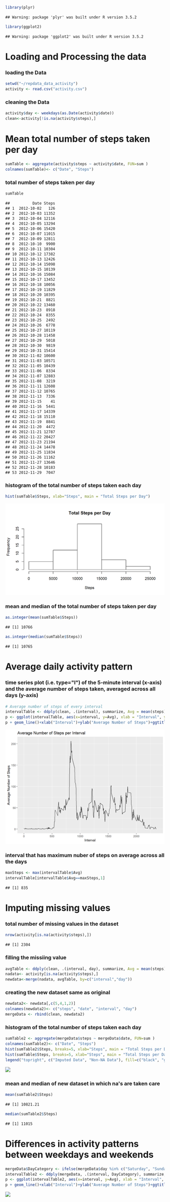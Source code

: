 ``` r
library(plyr)
```

    ## Warning: package 'plyr' was built under R version 3.5.2

``` r
library(ggplot2)
```

    ## Warning: package 'ggplot2' was built under R version 3.5.2

Loading and Processing the data
===============================

### loading the Data

``` r
setwd("~/repdata_data_activity")
activity <- read.csv("activity.csv")
```

### cleaning the Data

``` r
activity$day <- weekdays(as.Date(activity$date))
clean<-activity[!is.na(activity$steps),]
```

Mean total number of steps taken per day
========================================

``` r
sumTable <- aggregate(activity$steps ~ activity$date, FUN=sum )
colnames(sumTable)<- c("Date", "Steps")
```

### total number of steps taken per day

``` r
sumTable
```

    ##          Date Steps
    ## 1  2012-10-02   126
    ## 2  2012-10-03 11352
    ## 3  2012-10-04 12116
    ## 4  2012-10-05 13294
    ## 5  2012-10-06 15420
    ## 6  2012-10-07 11015
    ## 7  2012-10-09 12811
    ## 8  2012-10-10  9900
    ## 9  2012-10-11 10304
    ## 10 2012-10-12 17382
    ## 11 2012-10-13 12426
    ## 12 2012-10-14 15098
    ## 13 2012-10-15 10139
    ## 14 2012-10-16 15084
    ## 15 2012-10-17 13452
    ## 16 2012-10-18 10056
    ## 17 2012-10-19 11829
    ## 18 2012-10-20 10395
    ## 19 2012-10-21  8821
    ## 20 2012-10-22 13460
    ## 21 2012-10-23  8918
    ## 22 2012-10-24  8355
    ## 23 2012-10-25  2492
    ## 24 2012-10-26  6778
    ## 25 2012-10-27 10119
    ## 26 2012-10-28 11458
    ## 27 2012-10-29  5018
    ## 28 2012-10-30  9819
    ## 29 2012-10-31 15414
    ## 30 2012-11-02 10600
    ## 31 2012-11-03 10571
    ## 32 2012-11-05 10439
    ## 33 2012-11-06  8334
    ## 34 2012-11-07 12883
    ## 35 2012-11-08  3219
    ## 36 2012-11-11 12608
    ## 37 2012-11-12 10765
    ## 38 2012-11-13  7336
    ## 39 2012-11-15    41
    ## 40 2012-11-16  5441
    ## 41 2012-11-17 14339
    ## 42 2012-11-18 15110
    ## 43 2012-11-19  8841
    ## 44 2012-11-20  4472
    ## 45 2012-11-21 12787
    ## 46 2012-11-22 20427
    ## 47 2012-11-23 21194
    ## 48 2012-11-24 14478
    ## 49 2012-11-25 11834
    ## 50 2012-11-26 11162
    ## 51 2012-11-27 13646
    ## 52 2012-11-28 10183
    ## 53 2012-11-29  7047

### histogram of the total number of steps taken each day

``` r
hist(sumTable$Steps, xlab="Steps", main = "Total Steps per Day")
```

![](https://github.com/akashggupta/RepData_PeerAssessment1/blob/master/figure-html/unnamed-chunk-6-1.png)

### mean and median of the total number of steps taken per day

``` r
as.integer(mean(sumTable$Steps))
```

    ## [1] 10766

``` r
as.integer(median(sumTable$Steps))
```

    ## [1] 10765

Average daily activity pattern
==============================

### time series plot (i.e. type="l") of the 5-minute interval (x-axis) and the average number of steps taken, averaged across all days (y-axis)

``` r
# Average number of steps of every interval 
intervalTable <- ddply(clean, .(interval), summarize, Avg = mean(steps))
p <- ggplot(intervalTable, aes(x=interval, y=Avg), xlab = "Interval", ylab="Average Number of Steps")
p + geom_line()+xlab("Interval")+ylab("Average Number of Steps")+ggtitle("Average Number of Steps per Interval")
```

![](https://github.com/akashggupta/RepData_PeerAssessment1/blob/master/figure-html/unnamed-chunk-8-1.png)

### interval that has maximum nuber of steps on average across all the days

``` r
maxSteps <- max(intervalTable$Avg)
intervalTable[intervalTable$Avg==maxSteps,1]
```

    ## [1] 835

Imputing missing values
=======================

### total number of missing values in the dataset

``` r
nrow(activity[is.na(activity$steps),])
```

    ## [1] 2304

### filling the missiing value

``` r
avgTable <- ddply(clean, .(interval, day), summarize, Avg = mean(steps))
nadata<- activity[is.na(activity$steps),]
newdata<-merge(nadata, avgTable, by=c("interval","day"))
```

### creating the new dataset same as original

``` r
newdata2<- newdata[,c(5,4,1,2)]
colnames(newdata2)<- c("steps", "date", "interval", "day")
mergeData <- rbind(clean, newdata2)
```

### histogram of the total number of steps taken each day

``` r
sumTable2 <- aggregate(mergeData$steps ~ mergeData$date, FUN=sum )
colnames(sumTable2)<- c("Date", "Steps")
hist(sumTable2$Steps, breaks=5, xlab="Steps", main = "Total Steps per Day with NAs Fixed", col="Black")
hist(sumTable$Steps, breaks=5, xlab="Steps", main = "Total Steps per Day with NAs Fixed", col="Grey", add=TRUE)
legend("topright", c("Imputed Data", "Non-NA Data"), fill=c("black", "grey") )
```

![](PA1_template_files/figure-markdown_github/unnamed-chunk-13-1.png)

### mean and median of new dataset in which na's are taken care

``` r
mean(sumTable2$Steps)
```

    ## [1] 10821.21

``` r
median(sumTable2$Steps)
```

    ## [1] 11015

Differences in activity patterns between weekdays and weekends
==============================================================

``` r
mergeData$DayCategory <- ifelse(mergeData$day %in% c("Saturday", "Sunday"), "Weekend", "Weekday")
intervalTable2 <- ddply(mergeData, .(interval, DayCategory), summarize, Avg = mean(steps))
p <- ggplot(intervalTable2, aes(x=interval, y=Avg), xlab = "Interval", ylab="Average Number of Steps")
p + geom_line()+xlab("Interval")+ylab("Average Number of Steps")+ggtitle("Average Number of Steps per Interval Based on day type")+facet_grid(rows = vars(DayCategory))
```

![](PA1_template_files/figure-markdown_github/unnamed-chunk-15-1.png)
